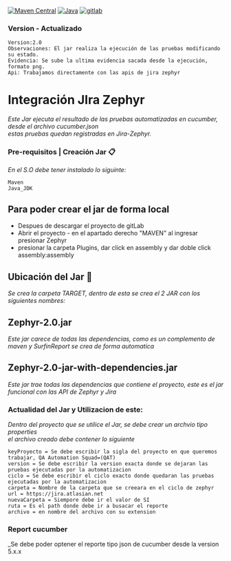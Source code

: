 [![Maven Central](https://img.shields.io/maven-central/v/io.github.bonigarcia/webdrivermanager.svg)]()
[![Java](https://img.shields.io/badge/JavaJDK-v11.0-gren)]()
[![gitlab](https://img.shields.io/badge/Git__Patricio_Calderon-GitLab-red)](pigcalderon)



### Version - Actualizado 
```properties
Version:2.0
Observaciones: El jar realiza la ejecución de las pruebas modificando su estado.
Evidencia: Se sube la ultima evidencia sacada desde la ejecución, formato png.
Api: Trabajamos directamente con las apis de jira zephyr
```
# Integración JIra Zephyr
_Este Jar ejecuta el resultado de las pruebas automatizadas en cucumber, desde el archivo cucumber.json_ <br>
_estas pruebas quedan registradas en Jira-Zephyr._ <br>

### Pre-requisitos | Creación Jar 📋
_En el S.O debe tener instalado lo siguinte:_
```
Maven
Java_JDK 
```
## Para poder crear el jar de forma local

* Despues de descargar el proyecto de gitLab
* Abrir el proyecto - en el apartado derecho "MAVEN" al ingresar presionar Zephyr
* presionar la carpeta Plugins, dar click en assembly y dar doble click assembly:assembly

## Ubicación del Jar 🚀
_Se crea la carpeta TARGET, dentro de esta se crea el 2 JAR con los siguientes nombres:_
## Zephyr-2.0.jar
_Este jar carece de todas las dependencias, como es un complemento de maven y SurfinReport se crea de forma automatica_
## Zephyr-2.0-jar-with-dependencies.jar
_Este jar trae todas las dependencias que contiene el proyecto, este es el jar funcional con las API de Zephyr y Jira_
###  Actualidad del Jar y Utilizacion de este:
_Dentro del proyecto que se utilice el Jar, se debe crear un archvio tipo properties <br> el archivo creado debe contener lo siguiente_

```properties
keyProyecto = Se debe escribir la sigla del proyecto en que queremos trabajar, QA Automation Squad=(QAT)  
version = Se debe escribir la version exacta donde se dejaran las pruebas ejecutadas por la automatizacion 
ciclo = Se debe escribir el ciclo exacto donde quedaran las pruebas ejecutadas por la automatizacion 
carpeta = Nombre de la carpeta que se creeara en el ciclo de zephyr    
url = https://jira.atlasian.net
nuevaCarpeta = Siempore debe ir el valor de SI
ruta = Es el path donde debe ir a busacar el reporte 
archivo = en nombre del archivo con su extension

```
### Report cucumber

_Se debe poder optener el reporte tipo json de cucumber desde la version 5.x.x